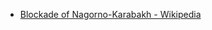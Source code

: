 - [Blockade of Nagorno-Karabakh - Wikipedia](https://en.wikipedia.org/wiki/Blockade_of_Nagorno-Karabakh)